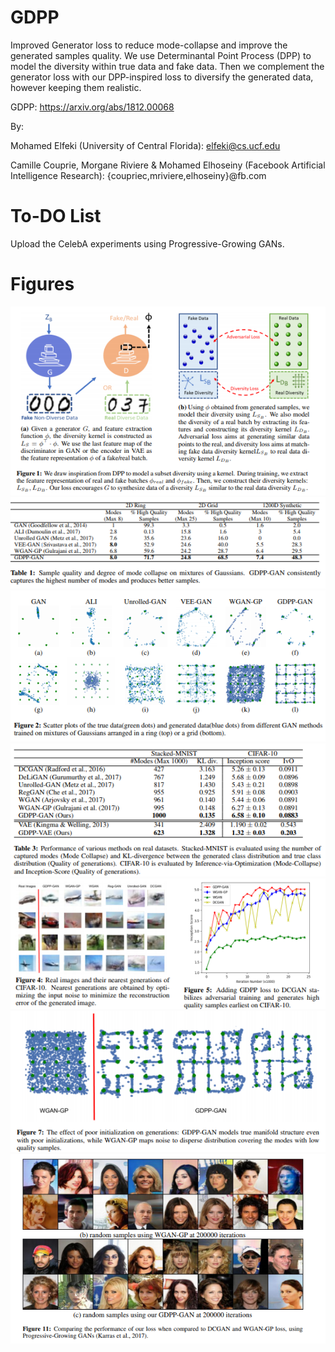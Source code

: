# GDPP
Improved Generator loss to reduce mode-collapse and improve the generated samples quality. We use Determinantal Point Process (DPP) to model the diversity within true data and fake data. Then we complement the generator loss with our DPP-inspired loss to diversify the generated data, however keeping them realistic.

GDPP: https://arxiv.org/abs/1812.00068


By: 

Mohamed Elfeki (University of Central Florida): elfeki@cs.ucf.edu

Camille Couprie, Morgane Riviere & Mohamed Elhoseiny (Facebook Artificial Intelligence Research): {coupriec,mriviere,elhoseiny}@fb.com


# To-DO List
Upload the CelebA experiments using Progressive-Growing GANs.


# Figures

<p align="center">
  <img src ="https://github.com/M-Elfeki/GDPP/blob/master/Figures/Fig_1.png"/>
  
  
  <img src ="https://github.com/M-Elfeki/GDPP/blob/master/Figures/Fig_2.png"/>
  
  
  <img src ="https://github.com/M-Elfeki/GDPP/blob/master/Figures/Fig_3.png"/>
  
  
  <img src ="https://github.com/M-Elfeki/GDPP/blob/master/Figures/Fig_4.png"/>
  
  
  <img src ="https://github.com/M-Elfeki/GDPP/blob/master/Figures/Fig_5.png"/>
  
  
  <img src ="https://github.com/M-Elfeki/GDPP/blob/master/Figures/Fig_6.png"/>
  
  
  <img src ="https://github.com/M-Elfeki/GDPP/blob/master/Figures/Fig_7.png"/>
  
</p>
